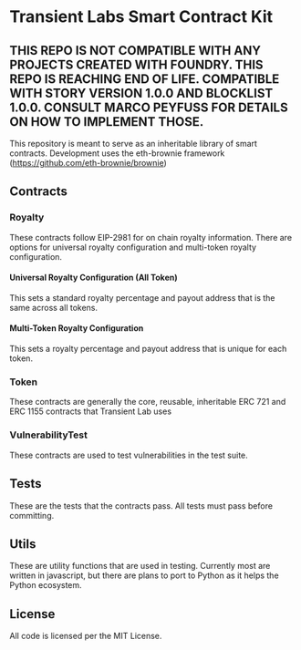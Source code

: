 # Transient Labs Smart Contract Kit

## THIS REPO IS NOT COMPATIBLE WITH ANY PROJECTS CREATED WITH FOUNDRY. THIS REPO IS REACHING END OF LIFE. COMPATIBLE WITH STORY VERSION 1.0.0 AND BLOCKLIST 1.0.0. CONSULT MARCO PEYFUSS FOR DETAILS ON HOW TO IMPLEMENT THOSE.

This repository is meant to serve as an inheritable library of smart contracts. Development uses the eth-brownie framework (https://github.com/eth-brownie/brownie)

## Contracts
### Royalty
These contracts follow EIP-2981 for on chain royalty information. There are options for universal royalty configuration and multi-token royalty configuration. 

#### Universal Royalty Configuration (All Token)
This sets a standard royalty percentage and payout address that is the same across all tokens.

#### Multi-Token Royalty Configuration
This sets a royalty percentage and payout address that is unique for each token.

### Token
These contracts are generally the core, reusable, inheritable ERC 721 and ERC 1155 contracts that Transient Lab uses

### VulnerabilityTest
These contracts are used to test vulnerabilities in the test suite.

## Tests
These are the tests that the contracts pass. All tests must pass before committing.

## Utils
These are utility functions that are used in testing. Currently most are written in javascript, but there are plans to port to Python as it helps the Python ecosystem.

## License
All code is licensed per the MIT License.